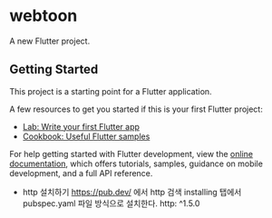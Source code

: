 # webtoon

A new Flutter project.

## Getting Started

This project is a starting point for a Flutter application.

A few resources to get you started if this is your first Flutter project:

- [Lab: Write your first Flutter app](https://docs.flutter.dev/get-started/codelab)
- [Cookbook: Useful Flutter samples](https://docs.flutter.dev/cookbook)

For help getting started with Flutter development, view the
[online documentation](https://docs.flutter.dev/), which offers tutorials,
samples, guidance on mobile development, and a full API reference.


- http 설치하기
https://pub.dev/ 에서 http 검색
installing 탭에서 pubspec.yaml 파일 방식으로 설치한다.
  http: ^1.5.0
  